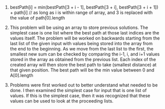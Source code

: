 1. bestPath[i] = min(bestPath[3 + i - 1], bestPath[3 + i], bestPath[3 + i + 1]) + path[i] // as long as i is within range of array, and 3                                                                                               is replaced with the value of                                                                                                                path[0].length

2. This problem will be using an array to store previous solutions. The simplest case is one list where the best path at those last indices are the values itself. The problem will be worked on backwards starting from the last list of the given input with values being stored into the array from the end to the beginning. As we move from the last list to the first, the smallest new sum can be checked by comparing the i-1, i, and i+1 values stored in the array as obtained from the previous list. Each index of the created array will then store the best path to take (smallest distance) at that given position. The best path will be the min value between 0 and A[0].length

3. Problems were first worked out to better understand what needed to be done. I then examined the simplest case for input that is one list of values. If this is the simplest case, then it was recognized that these values can be used to look at the proceeding lists. 
